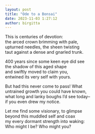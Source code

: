 ```yaml
---
layout: post
title: "Ode to a Bonsai"
date: 2023-11-03 1:27:12
author: birgitta
---
```


This is centuries of devotion:  
the arced crown brimming with pale,  
upturned needles, the sheen twisting  
taut against a dense and gnarled trunk.  
  
400 years since some keen eye did see  
the shadow of this aged shape  
and swiftly moved to claim you,  
entwined its very self with yours.  
  
But had this never come to pass! What   
untrained growth you could have known,  
what long and lanky boughs I’d see today–  
if you even drew my notice.  
  
Let me find some visionary, to glimpse  
beyond this muddled self and coax  
my every dormant strength into waking:  
Who might I be? Who might you?
